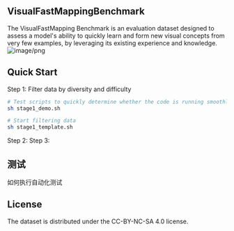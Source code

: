 ## VisualFastMappingBenchmark
The VisualFastMapping Benchmark is an evaluation dataset designed to assess a model's ability to quickly learn and form new visual concepts from very few examples, by leveraging its existing experience and knowledge.
![image/png](https://cdn-uploads.huggingface.co/production/uploads/67c7bcfdfbf67e415602cff7/W3DrX9pcPN3x5M9XI_O61.png)

## Quick Start
Step 1: Filter data by diversity and difficulty
```bash
# Test scripts to quickly determine whether the code is running smoothly
sh stage1_demo.sh

# Start filtering data
sh stage1_template.sh
```

Step 2: 
Step 3: 

## 测试
如何执行自动化测试

## License
The dataset is distributed under the CC-BY-NC-SA 4.0 license.

[changelog]: http://icode.baidu.com/repos/baidu_temp/acgbenchmark/vlmvisualicl/blob/master:CHANGELOG.md
